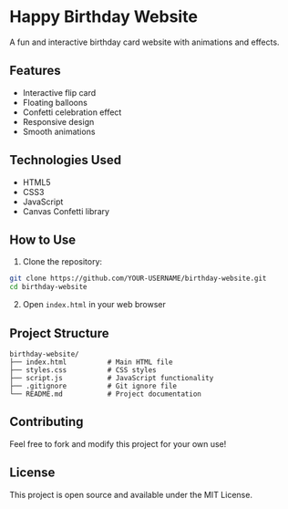 # Happy Birthday Website

A fun and interactive birthday card website with animations and effects.

## Features

- Interactive flip card
- Floating balloons
- Confetti celebration effect
- Responsive design
- Smooth animations

## Technologies Used

- HTML5
- CSS3
- JavaScript
- Canvas Confetti library

## How to Use

1. Clone the repository:
```bash
git clone https://github.com/YOUR-USERNAME/birthday-website.git
cd birthday-website
```

2. Open `index.html` in your web browser

## Project Structure

```
birthday-website/
├── index.html          # Main HTML file
├── styles.css          # CSS styles
├── script.js           # JavaScript functionality
├── .gitignore          # Git ignore file
└── README.md           # Project documentation
```

## Contributing

Feel free to fork and modify this project for your own use!

## License

This project is open source and available under the MIT License. 